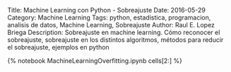 Title: Machine Learning con Python - Sobreajuste
Date: 2016-05-29
Category: Machine Learning
Tags: python, estadistica, programacion, analisis de datos, Machine Learning, Sobreajuste
Author: Raul E. Lopez Briega
Description: Sobreajuste en machine learning. Cómo reconocer el sobreajuste, sobreajuste en los distintos algoritmos, métodos para reducir el sobreajuste, ejemplos en python

{% notebook MachineLearningOverfitting.ipynb cells[2:] %}
